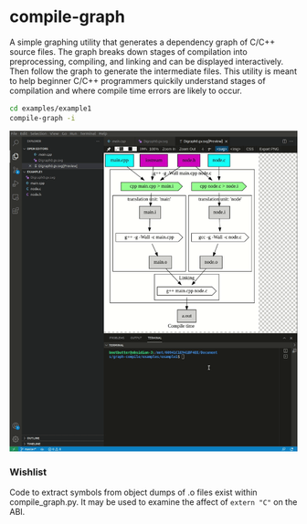 # compile-graph

A simple graphing utility that generates a dependency graph of C/C++ source files. The graph breaks down stages of compilation into preprocessing, compiling, and linking and can be displayed interactively. Then follow the graph to generate the intermediate files. This utility is meant to help beginner C/C++ programmers quickily understand stages of compilation and where compile time errors are likely to occur.

```bash
cd examples/example1
compile-graph -i
```

![](./demo.gif)

### Wishlist
Code to extract symbols from object dumps of .o files exist within compile_graph.py. It may be used to examine the affect of `extern "C"`
on the ABI.